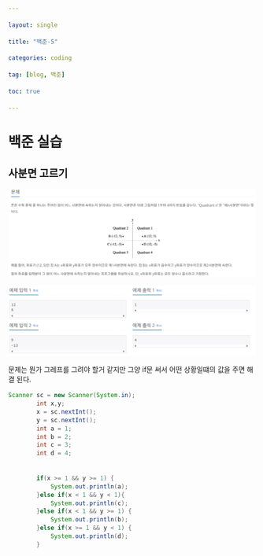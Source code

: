```yaml
---

layout: single

title: "백준-5"

categories: coding

tag: [blog, 백준]

toc: true

---
```

# 백준 실습

## 사분면 고르기

![image-20240624234348418](../images/2024-06-24-BackJun_5/image-20240624234348418.png)

![image-20240624234354960](../images/2024-06-24-BackJun_5/image-20240624234354960.png)

문제는 뭔가 그레프를 그려야 할거 같지만 그양 if문 써서 어떤 상황일떄의 값을 주면 해결 된다.



```java
Scanner sc = new Scanner(System.in);
		int x,y;
		x = sc.nextInt();
		y = sc.nextInt();
		int a = 1;
		int b = 2;
		int c = 3;
		int d = 4;
		
		
		if(x >= 1 && y >= 1) {
			System.out.println(a);
		}else if(x < 1 && y < 1){
			System.out.println(c);
		}else if(x < 1 && y >= 1) {
			System.out.println(b);
		}else if(x >= 1 && y < 1) {
			System.out.println(d);
		}
```

